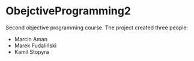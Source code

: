 # ObejctiveProgramming2
Second objective programming course.
The project created three people: 
  - Marcin Aman
  - Marek Fudaliński
  - Kamil Stopyra
